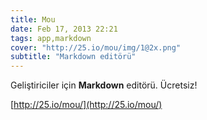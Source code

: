 ```yaml
---
title: Mou
date: Feb 17, 2013 22:21
tags: app,markdown
cover: "http://25.io/mou/img/1@2x.png"
subtitle: "Markdown editörü"
---
```

Geliştiriciler için **Markdown** editörü. Ücretsiz!

[http://25.io/mou/](http://25.io/mou/)